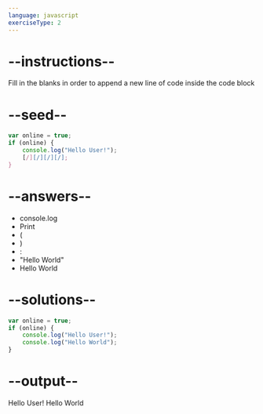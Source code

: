 ```yaml
---
language: javascript
exerciseType: 2
---
```


# --instructions--

Fill in the blanks in order to append a new line of code inside the code block

# --seed--

```javascript
var online = true;
if (online) {
    console.log("Hello User!");
    [/][/][/][/];
}
```

# --answers--

- console.log
- Print
- (
- )
- :
- "Hello World"
- Hello World

# --solutions--

```javascript
var online = true;
if (online) {
    console.log("Hello User!");
    console.log("Hello World");
}
```

# --output--

Hello User!
Hello World
